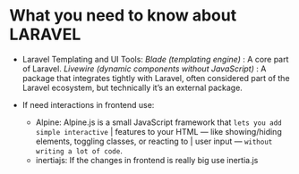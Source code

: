 # What you need to know about LARAVEL

   * Laravel Templating and UI Tools:
      *Blade (templating engine)* : A core part of Laravel.
      *Livewire (dynamic components without JavaScript)* :  A package that integrates tightly with Laravel, often considered part of the Laravel ecosystem, but technically it’s an external package.


   * If need interactions in frontend use:
      - Alpine: Alpine.js is a small JavaScript framework that `lets you add simple interactive` 
      |         features to  your HTML — like showing/hiding elements, toggling classes, or reacting to 
      |         user input — `without writing a lot of code`.
      - inertiajs: If the changes in frontend is really big use inertia.js

































